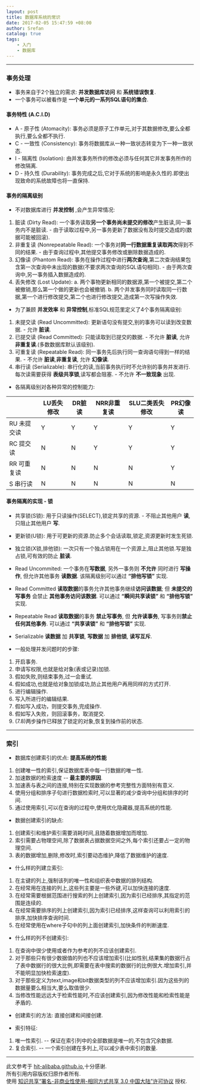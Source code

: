 ```yaml
---
layout: post
title: 数据库系统的常识
date: 2017-02-05 15:47:59 +08:00
author: Srefan
catalog: true
tags:
    - 入门
    - 数据库
---
```


***

### 事务处理

* 事务来自于2个独立的需求: **并发数据库访问** 和 **系统错误恢复**.
* 一个事务可以被看作是 **一个单元的一系列SQL语句的集合**.

#### 事务特性 (A.C.I.D)

* A - 原子性 (Atomacity): 事务必须是原子工作单元,对于其数据修改,要么全都执行,要么全都不执行.
* C - 一致性 (Consistency): 事务将数据库从一种一致状态转变为下一种一致状态.
* I - 隔离性 (Isolation): 由并发事务所作的修改必须与任何其它并发事务所作的修改隔离.
* D - 持久性 (Durability): 事务完成之后,它对于系统的影响是永久性的.即使出现致命的系统故障也将一直保持.

#### 事务的隔离级别

* 不对数据库进行 **并发控制** ,会产生异常情况:
1. 脏读 (Dirty Read): 一个事务读取**另一个事务尚未提交的修改**产生脏读,同一事务内不是脏读. - 由于读取过程中,另一事务更新了数据没有及时提交造成的(数据可能被回滚).
2. 非重复读 (Nonrepeatable Read): 一个事务对**同一行数据重复读取两次**得到不同的结果. - 由于查询过程中,其他提交事务修改或删除数据造成的.
3. 幻像读 (Phantom Read): 事务在操作过程中进行**两次查询**,第二次查询结果包含第一次查询中未出现的数据(不要求两次查询的SQL语句相同). - 由于两次查询中,另一事务插入数据造成的.
4. 丢失修改 (Lost Update): a. 两个事物更新相同的数据源,第一个被提交,第二个被撤销,那么第一个做的更新也会被撤销. b. 两个并发事务同时读取同一行数据,第一个进行修改提交,第二个也进行修改提交,造成第一次写操作失效.

* 为了兼顾 **并发效率** 和 **异常控制**,标准SQL规范里定义了4个事务隔离级别:
1. 未提交读 (Read Uncommitted): 更新语句没有提交,别的事务可以读到改变数据. - 允许 **脏读**.
2. 已提交读 (Read Committed): 只能读取到已提交的数据. - 不允许 **脏读**, 允许 **非重复读**.(多数数据库默认该级别).
3. 可重复读 (Repeatable Read): 同一事务先后执行同一查询语句得到一样的结果. - 不允许 **脏读**,**非重复读**, 允许 **幻像读**.
4. 串行读 (Serializable): 串行化的读,当前事务执行时不允许别的事务并发进行.每次读需要获得 **表级共享锁**,读写都会阻塞. - 不允许 **不一致现象** 出现.

* 各隔离级别对各种异常的控制能力:

| | LU丢失修改 | DR脏读 | NRR非重复读 | SLU二类丢失修改 | PR幻像读 |
| --- | --- | --- | --- | --- | --- |
| RU 未提交读 | Y | Y | Y | Y | Y |
| RC 提交读 | N | N | Y | Y | Y |
| RR 可重复读 | N | N | N | N | Y |
| S 串行读 | N | N | N | N | N |
 
#### 事务隔离的实现 - 锁

* 共享锁(S锁): 用于只读操作(SELECT),锁定共享的资源. - 不阻止其他用户 **读**, 只阻止其他用户 **写**.
* 更新锁(U锁): 用于可更新的资源.防止多个会话读取,锁定,资源更新时发生死锁.
* 独立锁(X锁,排他锁): 一次只有一个独占锁用在一个资源上,阻止其他锁.写是独占锁,可有效的防止 **脏读**.

* Read Uncommited: 一个事务在**写数据**, 另外一事务则 **不允许** 同时进行 **写操作**, 但允许其他事务 **读数据**. 该隔离级别可以通过 **“排他写锁”** 实现.
* Read Committed **读取数据**的事务允许其他事务继续**访问该数据**; 但 **未提交的写事务** 会禁止 **其他事务访问该数据**. 可以通过 **“瞬间共享读锁”** 和 **“排他写锁”** 实现.
* Repeatable Read **读取数据**的事务 **禁止写事务**, 但 **允许读事务**, 写事务则**禁止任何其他事务**. 可以通过 **“共享读锁”** 和 **“排他写锁”** 实现.
* Serializable **读数据** 加 **共享锁**, **写数据** 加 **排他锁**, **读写互斥**.

* 一般处理并发问题时的步骤:
1. 开启事务.
2. 申请写权限,也就是给对象(表或记录)加锁.
3. 假如失败,则结束事务,过一会重试.
4. 假如成功,也就是给对象加锁成功,防止其他用户再用同样的方式打开.
5. 进行编辑操作.
6. 写入所进行的编辑结果.
7. 假如写入成功，则提交事务,完成操作.
8. 假如写入失败，则回滚事务，取消提交.
9. (7.8)两步操作已释放了锁定的对象,恢复到操作前的状态.

***

### 索引

* 数据库创建索引的优点: **提高系统的性能**
1. 创建唯一性的索引,保证数据库表中每一行数据的唯一性.
2. 加速数据的检索速度 -- **最主要的原因**.
3. 加速表与表之间的连接,特别在实现数据的参考完整性方面特别有意义.
4. 使用分组和排序子句进行数据检索时,可以显著的减少查询中分组和排序的时间.
5. 通过使用索引,可以在查询的过程中,使用优化隐藏器,提高系统的性能.

* 数据创建索引的缺点:
1. 创建索引和维护索引需要消耗时间,且随着数据增加而增加.
2. 索引需要占物理空间,除了数据表占据数据空间之外,每个索引还要占一定的物理空间.
3. 表的数据增加,删除,修改时,索引要动态维护,降低了数据维护的速度.

* 什么样的列建立索引:
1. 在主键的列上,强制该列的唯一性和组织表中数据的排列结构.
2. 在经常用在连接的列上,这些列主要是一些外键,可以加快连接的速度.
3. 在经常需要根据范围进行搜索的列上创建索引,因为索引已经排序,其指定的范围是连续的.
4. 在经常需要排序的列上创建索引,因为索引已经排序,这样查询可以利用索引的排序,加快排序查询时间.
5. 在经常使用在where子句中的列上面创建索引,加快条件的判断速度.

* 什么样的列不创建索引:
1. 在查询中很少使用或者作为参考的列不应该创建索引.
2. 对于那些只有很少数据值的列也不应该增加索引(比如性别,结果集的数据行占了表中数据行的很大比例,即需要在表中搜索的数据行的比例很大.增加索引,并不能明显加快检索速度).
3. 对于那些定义为text,image和bit数据类型的列不应该增加索引.因为这些列的数据量要么相当大,要么取值很少.
4. 当修改性能远远大于检索性能时,不应该创建索引,因为修改性能和检索性能是矛盾的.

* 创建索引的方法: 直接创建和间接创建.

* 索引特征:
1. 唯一性索引. -- 保证在索引列中的全部数据是唯一的,不包含冗余数据.
2. 复合索引. -- 一个索引创建在多列上,可以减少表中索引的数量.

***

此文参考于 [hit-alibaba.github.io][hit-alibaba.github.io],十分感谢.  
所有引用内容版权归原作者所有.  
使用 [知识共享“署名-非商业性使用-相同方式共享 3.0 中国大陆”许可协议][Lisence] 授权.

[hit-alibaba.github.io]: https://hit-alibaba.github.io/interview/
[Lisence]: https://creativecommons.org/licenses/by-nc-sa/3.0/cn/